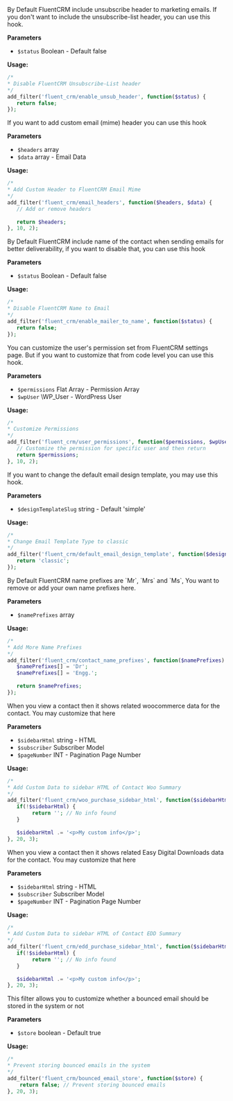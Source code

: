 <explain-block title="fluent_crm/enable_unsub_header">
By Default FluentCRM include unsubscribe header to marketing emails. If you don't want to include the unsubscribe-list header, you can use this hook.

**Parameters**
- `$status` Boolean - Default false

**Usage:**
```php 
/*
* Disable FluentCRM Unsubscribe-List header
*/
add_filter('fluent_crm/enable_unsub_header', function($status) {
   return false;
});
```
</explain-block>

<explain-block title="fluent_crm/email_headers">
If you want to add custom email (mime) header you can use this hook

**Parameters**
- `$headers` array 
- `$data` array - Email Data

**Usage:**
```php 
/*
* Add Custom Header to FluentCRM Email Mime
*/
add_filter('fluent_crm/email_headers', function($headers, $data) {
   // Add or remove headers
   
   return $headers;
}, 10, 2);
```
</explain-block>

<explain-block title="fluent_crm/enable_mailer_to_name">
By Default FluentCRM include name of the contact when sending emails for better deliverability, if you want to disable that, you can use this hook

**Parameters**
- `$status` Boolean - Default false

**Usage:**
```php 
/*
* Disable FluentCRM Name to Email
*/
add_filter('fluent_crm/enable_mailer_to_name', function($status) {
   return false;
});
```
</explain-block>

<explain-block title="fluent_crm/user_permissions">
You can customize the user's permission set from FluentCRM settings page. But if you want to customize that from code level you can use this hook.

**Parameters**
- `$permissions` Flat Array - Permission Array
- `$wpUser` \WP_User - WordPress User

**Usage:**
```php 
/*
* Customize Permissions
*/
add_filter('fluent_crm/user_permissions', function($permissions, $wpUser) {
   // Customize the permission for specific user and then return
   return $permissions;
}, 10, 2);
```
</explain-block>

<explain-block title="fluent_crm/default_email_design_template">
If you want to change the default email design template, you may use this hook.

**Parameters**
- `$designTemplateSlug` string - Default 'simple'

**Usage:**
```php 
/*
* Change Email Template Type to classic
*/
add_filter('fluent_crm/default_email_design_template', function($designTemplateSlug) {
   return 'classic';
});
```
</explain-block>

<explain-block title="fluent_crm/contact_name_prefixes">
By Default FluentCRM name prefixes are `Mr`, `Mrs` and `Ms`, You want to remove or add your own name prefixes here.

**Parameters**
- `$namePrefixes` array 

**Usage:**
```php 
/*
* Add More Name Prefixes
*/
add_filter('fluent_crm/contact_name_prefixes', function($namePrefixes) {
   $namePrefixes[] = 'Dr';
   $namePrefixes[] = 'Engg.';
   
   return $namePrefixes;
});
```
</explain-block>

<explain-block title="fluent_crm/woo_purchase_sidebar_html">
When you view a contact then it shows related woocommerce data for the contact. You may customize that here

**Parameters**
- `$sidebarHtml` string - HTML
- `$subscriber` Subscriber Model
- `$pageNumber` INT - Pagination Page Number

**Usage:**
```php 
/*
* Add Custom Data to sidebar HTML of Contact Woo Summary
*/
add_filter('fluent_crm/woo_purchase_sidebar_html', function($sidebarHtml, $subscriber, $pageNumber) {
   if(!$sidebarHtml) {
        return ''; // No info found
   }
   
   $sidebarHtml .= '<p>My custom info</p>';
}, 20, 3);
```
</explain-block>

<explain-block title="fluent_crm/edd_purchase_sidebar_html">
When you view a contact then it shows related Easy Digital Downloads data for the contact. You may customize that here

**Parameters**
- `$sidebarHtml` string - HTML
- `$subscriber` Subscriber Model
- `$pageNumber` INT - Pagination Page Number

**Usage:**
```php 
/*
* Add Custom Data to sidebar HTML of Contact EDD Summary
*/
add_filter('fluent_crm/edd_purchase_sidebar_html', function($sidebarHtml, $subscriber, $pageNumber) {
   if(!$sidebarHtml) {
        return ''; // No info found
   }
   
   $sidebarHtml .= '<p>My custom info</p>';
}, 20, 3);
```
</explain-block>

<explain-block title="fluent_crm/bounced_email_store">
This filter allows you to customize whether a bounced email should be stored in the system or not

**Parameters**
- `$store` boolean - Default true

**Usage:**
```php
/*
* Prevent storing bounced emails in the system
*/
add_filter('fluent_crm/bounced_email_store', function($store) {
    return false; // Prevent storing bounced emails
}, 20, 3);
```
</explain-block>
